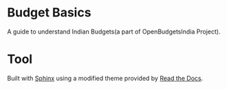 # Budget Basics

A guide to understand Indian Budgets(a part of OpenBudgetsIndia Project). 

# Tool 
Built with [Sphinx](http://sphinx-doc.org/) using a modified theme provided by [Read the Docs](https://readthedocs.org/). 

